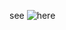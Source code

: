 see ![here](https://github.com/France-Bio-Imaging-Data/DataManagementPlan/blob/paulette/images/dsw_login.png)

